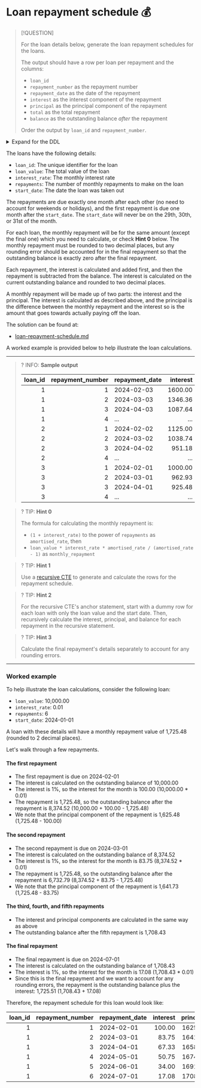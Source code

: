# Loan repayment schedule 💰

> [!QUESTION]
>
> For the loan details below, generate the loan repayment schedules for the loans.
>
> The output should have a row per loan per repayment and the columns:
>
> - `loan_id`
> - `repayment_number` as the repayment number
> - `repayment_date` as the date of the repayment
> - `interest` as the interest component of the repayment
> - `principal` as the principal component of the repayment
> - `total` as the total repayment
> - `balance` as the outstanding balance _after_ the repayment
>
> Order the output by `loan_id` and `repayment_number`.

<details>
<summary>Expand for the DDL</summary>
--8<-- "docs/challenging-sql-problems/problems/gold/loan-repayment-schedule.sql"
</details>

The loans have the following details:

- `loan_id`: The unique identifier for the loan
- `loan_value`: The total value of the loan
- `interest_rate`: The monthly interest rate
- `repayments`: The number of monthly repayments to make on the loan
- `start_date`: The date the loan was taken out

The repayments are due exactly one month after each other (no need to account for weekends or holidays), and the first repayment is due one month after the `start_date`. The `start_date` will never be on the 29th, 30th, or 31st of the month.

For each loan, the monthly repayment will be for the same amount (except the final one) which you need to calculate, or check **Hint 0** below. The monthly repayment must be rounded to two decimal places, but any rounding error should be accounted for in the final repayment so that the outstanding balance is exactly zero after the final repayment.

Each repayment, the interest is calculated and added first, and then the repayment is subtracted from the balance. The interest is calculated on the current outstanding balance and rounded to two decimal places.

A monthly repayment will be made up of two parts: the interest and the principal. The interest is calculated as described above, and the principal is the difference between the monthly repayment and the interest so is the amount that goes towards actually paying off the loan.

The solution can be found at:

- [loan-repayment-schedule.md](../../solutions/gold/loan-repayment-schedule.md)

A worked example is provided below to help illustrate the loan calculations.

---

<!-- prettier-ignore -->
>? INFO: **Sample output**
>
> | loan_id | repayment_number | repayment_date | interest | principal |    total |  balance |
> |--------:|-----------------:|:---------------|---------:|----------:|---------:|---------:|
> |       1 |                1 | 2024-02-03     |  1600.00 |  12682.06 | 14282.06 | 67317.94 |
> |       1 |                2 | 2024-03-03     |  1346.36 |  12935.70 | 14282.06 | 54382.24 |
> |       1 |                3 | 2024-04-03     |  1087.64 |  13194.42 | 14282.06 | 41187.82 |
> |       1 |                4 | ...            |      ... |       ... |      ... |      ... |
> |       2 |                1 | 2024-02-02     |  1125.00 |   5751.00 |  6876.00 | 69249.00 |
> |       2 |                2 | 2024-03-02     |  1038.74 |   5837.26 |  6876.00 | 63411.74 |
> |       2 |                3 | 2024-04-02     |   951.18 |   5924.82 |  6876.00 | 57486.92 |
> |       2 |                4 | ...            |      ... |       ... |      ... |      ... |
> |       3 |                1 | 2024-02-01     |  1000.00 |   3707.35 |  4707.35 | 96292.65 |
> |       3 |                2 | 2024-03-01     |   962.93 |   3744.42 |  4707.35 | 92548.23 |
> |       3 |                3 | 2024-04-01     |   925.48 |   3781.87 |  4707.35 | 88766.36 |
> |       3 |                4 | ...            |      ... |       ... |      ... |      ... |

<!-- prettier-ignore -->
>? TIP: **Hint 0**
>
> The formula for calculating the monthly repayment is:
>
> - `(1 + interest_rate)` to the power of `repayments` as `amortised_rate`, then
> - `loan_value * interest_rate * amortised_rate / (amortised_rate - 1)` as `monthly_repayment`

<!-- prettier-ignore -->
>? TIP: **Hint 1**
>
> Use a [recursive CTE](../../../from-excel-to-sql/advanced-concepts/recursive-ctes.md) to generate and calculate the rows for the repayment schedule.

<!-- prettier-ignore -->
>? TIP: **Hint 2**
>
> For the recursive CTE's anchor statement, start with a dummy row for each loan with only the loan value and the start date. Then, recursively calculate the interest, principal, and balance for each repayment in the recursive statement.

<!-- prettier-ignore -->
>? TIP: **Hint 3**
>
> Calculate the final repayment's details separately to account for any rounding errors.

---

### Worked example

To help illustrate the loan calculations, consider the following loan:

- `loan_value`: 10,000.00
- `interest_rate`: 0.01
- `repayments`: 6
- `start_date`: 2024-01-01

A loan with these details will have a monthly repayment value of 1,725.48 (rounded to 2 decimal places).

Let's walk through a few repayments.

#### The first repayment

- The first repayment is due on 2024-02-01
- The interest is calculated on the outstanding balance of 10,000.00
- The interest is 1%, so the interest for the month is 100.00 (10,000.00 \* 0.01)
- The repayment is 1,725.48, so the outstanding balance after the repayment is 8,374.52 (10,000.00 + 100.00 - 1,725.48)
- We note that the principal component of the repayment is 1,625.48 (1,725.48 - 100.00)

#### The second repayment

- The second repayment is due on 2024-03-01
- The interest is calculated on the outstanding balance of 8,374.52
- The interest is 1%, so the interest for the month is 83.75 (8,374.52 \* 0.01)
- The repayment is 1,725.48, so the outstanding balance after the repayment is 6,732.79 (8,374.52 + 83.75 - 1,725.48)
- We note that the principal component of the repayment is 1,641.73 (1,725.48 - 83.75)

#### The third, fourth, and fifth repayments

- The interest and principal components are calculated in the same way as above
- The outstanding balance after the fifth repayment is 1,708.43

#### The final repayment

- The final repayment is due on 2024-07-01
- The interest is calculated on the outstanding balance of 1,708.43
- The interest is 1%, so the interest for the month is 17.08 (1,708.43 \* 0.01)
- Since this is the final repayment and we want to account for any rounding errors, the repayment is the outstanding balance plus the interest: 1,725.51 (1,708.43 + 17.08)

Therefore, the repayment schedule for this loan would look like:

| loan_id | repayment_number | repayment_date | interest | principal |   total | balance |
| ------: | ---------------: | :------------- | -------: | --------: | ------: | ------: |
|       1 |                1 | 2024-02-01     |   100.00 |   1625.48 | 1725.48 | 8374.52 |
|       1 |                2 | 2024-03-01     |    83.75 |   1641.73 | 1725.48 | 6732.79 |
|       1 |                3 | 2024-04-01     |    67.33 |   1658.15 | 1725.48 | 5074.64 |
|       1 |                4 | 2024-05-01     |    50.75 |   1674.73 | 1725.48 | 3399.91 |
|       1 |                5 | 2024-06-01     |    34.00 |   1691.48 | 1725.48 | 1708.43 |
|       1 |                6 | 2024-07-01     |    17.08 |   1708.43 | 1725.51 |    0.00 |
